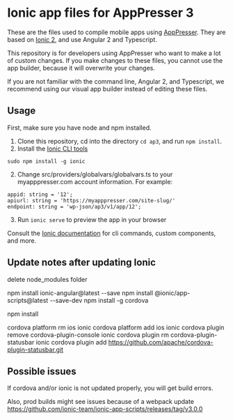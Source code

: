# Ionic app files for AppPresser 3

These are the files used to compile mobile apps using [AppPresser](https://apppresser.com). They are based on [Ionic 2](http://ionicframework.com/), and use Angular 2 and Typescript.

This repository is for developers using AppPresser who want to make a lot of custom changes. If you make changes to these files, you cannot use the app builder, because it will overwrite your changes.

If you are not familiar with the command line, Angular 2, and Typescript, we recommend using our visual app builder instead of editing these files.

## Usage

First, make sure you have node and npm installed.

1. Clone this repository, cd into the directory `cd ap3`, and run `npm install`.
2. Install the [Ionic CLI tools](http://ionicframework.com/docs/v2/cli/) 

`sudo npm install -g ionic`

2. Change src/providers/globalvars/globalvars.ts to your myapppresser.com account information. For example:

```
appid: string = '12';
apiurl: string = 'https://myapppresser.com/site-slug/'
endpoint: string = 'wp-json/ap3/v1/app/12';
```

3. Run `ionic serve` to preview the app in your browser

Consult the [Ionic documentation](http://ionicframework.com/docs/v2/cli/) for cli commands, custom components, and more.

## Update notes after updating Ionic

delete node_modules folder

npm install ionic-angular@latest --save
npm install @ionic/app-scripts@latest --save-dev
npm install -g cordova

npm install

cordova platform rm ios
ionic cordova platform add ios
ionic cordova plugin remove cordova-plugin-console
ionic cordova plugin rm cordova-plugin-statusbar
ionic cordova plugin add https://github.com/apache/cordova-plugin-statusbar.git

## Possible issues

If cordova and/or ionic is not updated properly, you will get build errors.

Also, prod builds might see issues because of a webpack update https://github.com/ionic-team/ionic-app-scripts/releases/tag/v3.0.0